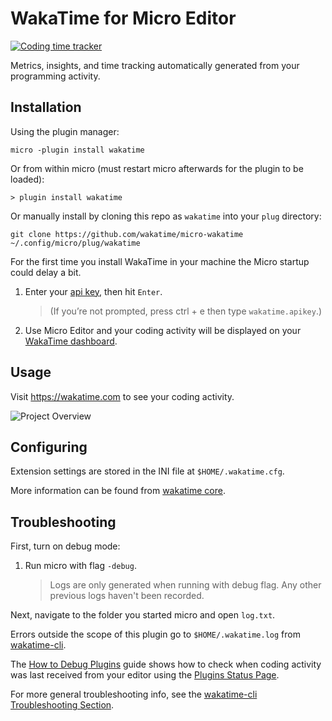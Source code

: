 # WakaTime for Micro Editor

[![Coding time tracker](https://wakatime.com/badge/github/wakatime/WakaTime.novaextension.png?branch=master)](https://wakatime.com/badge/github/wakatime/WakaTime.novaextension)

Metrics, insights, and time tracking automatically generated from your programming activity.

## Installation

Using the plugin manager:

```shell
micro -plugin install wakatime
```

Or from within micro (must restart micro afterwards for the plugin to be loaded):

```shell
> plugin install wakatime
```

Or manually install by cloning this repo as `wakatime` into your `plug` directory:

```shell
git clone https://github.com/wakatime/micro-wakatime ~/.config/micro/plug/wakatime
```

For the first time you install WakaTime in your machine the Micro startup could delay a bit.

1. Enter your [api key](https://wakatime.com/api-key), then hit `Enter`.
    > (If you’re not prompted, press ctrl + e then type `wakatime.apikey`.)

2. Use Micro Editor and your coding activity will be displayed on your [WakaTime dashboard](https://wakatime.com).

## Usage

Visit https://wakatime.com to see your coding activity.

![Project Overview](https://wakatime.com/static/img/ScreenShots/Screen-Shot-2016-03-21.png)

## Configuring

Extension settings are stored in the INI file at `$HOME/.wakatime.cfg`.

More information can be found from [wakatime core](https://github.com/wakatime/wakatime#configuring).

## Troubleshooting

First, turn on debug mode:

1. Run micro with flag `-debug`.
    > Logs are only generated when running with debug flag. Any other previous logs haven't been recorded.

Next, navigate to the folder you started micro and open `log.txt`.

Errors outside the scope of this plugin go to `$HOME/.wakatime.log` from [wakatime-cli][wakatime-cli-help].

The [How to Debug Plugins][how to debug] guide shows how to check when coding activity was last received from your editor using the [Plugins Status Page][plugins status page].

For more general troubleshooting info, see the [wakatime-cli Troubleshooting Section][wakatime-cli-help].

[wakatime-cli-help]: https://github.com/wakatime/wakatime#troubleshooting
[how to debug]: https://wakatime.com/faq#debug-plugins
[plugins status page]: https://wakatime.com/plugin-status
